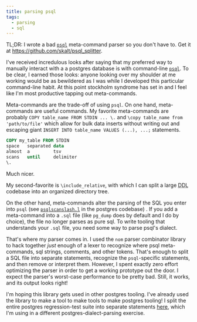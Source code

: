 ```yaml
---
title: parsing psql
tags:
  - parsing
  - sql
---
```


TL;DR: I wrote a bad [`psql`][psql-docs] meta-command parser so you don't have to. Get it at https://github.com/skalt/psql_splitter.

I've received incredulous looks after saying that my preferred way to manually interact with a a postgres database is with command-line [`psql`][psql-docs].
To be clear, I earned those looks: anyone looking over my shoulder at me working would be as bewildered as I was while I developed this particular command-line habit.
At this point stockholm syndrome has set in and I feel like I'm most productive tapping out meta-commands.

Meta-commands are the trade-off of using `psql`. On one hand, meta-commands are useful commands. My favorite meta-commands are probably `COPY table_name FROM STDIN ... \.` and `\copy table_name from 'path/to/file'` which allow for bulk data inserts without writing out and escaping giant `INSERT INTO table_name VALUES (...), ...;` statements.

```sql
COPY my_table FROM STDIN
space   separated data
almost  a         tsv
scans   until     delimiter
\.
```

Much nicer.

My second-favorite is `\include_relative`, with which I can split a large <abbr title="Data Definition Language">DDL</abbr> codebase into an organized directory tree.

On the other hand, meta-commands alter the parsing of the SQL you enter into `psql`
(see [`psqlscanslash.l`](https://github.com/postgres/postgres/blob/master/src/bin/psql/psqlscanslash.l) in the postgres codebase)
.
If you add a meta-command into a `.sql` file (like `pg_dump` does by default and I do by choice), the file no longer parses as pure sql.
To write tooling that understands your `.sql` file, you need some way to parse psql's dialect.

That's where my parser comes in.
I used the `nom` parser combinator library to hack together _just_ enough of a lexer to recognize where psql meta-commands, sql strings, comments, and other tokens.
That's enough to split a SQL file into separate statements, recognize the `psql`-specific statements, and then remove or interpret them.
However, I spent exactly zero effort optimizing the parser in order to get a working prototype out the door. I expect the parser's worst-case performance to be pretty bad. Still, it works, and its output looks right!

I'm hoping this library gets used in other postgres tooling. I've already used the library to make a tool to make tools to make postgres tooling! I split the entire postgres regression-test suite into separate statements [here](https://github.com/skalt/pg_sql_parser_tests/), which I'm using in a different postgres-dialect-parsing exercise.

[psql-docs]: https://www.postgresql.org/docs/current/app-psql.html
